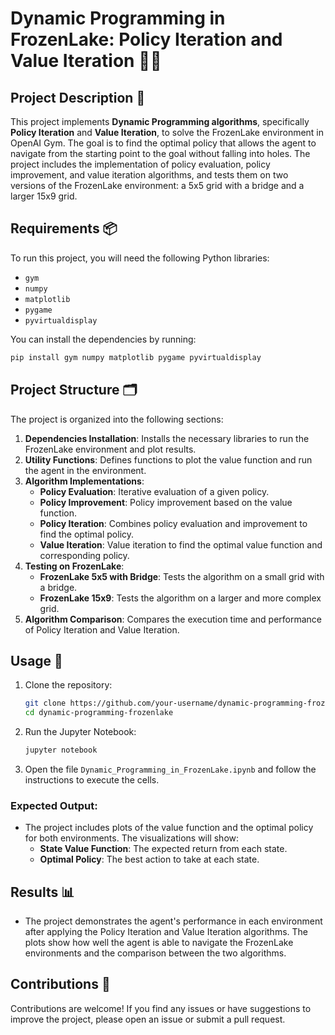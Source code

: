 # Dynamic Programming in FrozenLake: Policy Iteration and Value Iteration 🧊🤖

## Project Description 📝
This project implements **Dynamic Programming algorithms**, specifically **Policy Iteration** and **Value Iteration**, to solve the FrozenLake environment in OpenAI Gym. The goal is to find the optimal policy that allows the agent to navigate from the starting point to the goal without falling into holes. The project includes the implementation of policy evaluation, policy improvement, and value iteration algorithms, and tests them on two versions of the FrozenLake environment: a 5x5 grid with a bridge and a larger 15x9 grid.

## Requirements 📦
To run this project, you will need the following Python libraries:
- `gym`
- `numpy`
- `matplotlib`
- `pygame`
- `pyvirtualdisplay`

You can install the dependencies by running:
```bash
pip install gym numpy matplotlib pygame pyvirtualdisplay
```

## Project Structure 🗂️
The project is organized into the following sections:
1. **Dependencies Installation**: Installs the necessary libraries to run the FrozenLake environment and plot results.
2. **Utility Functions**: Defines functions to plot the value function and run the agent in the environment.
3. **Algorithm Implementations**:
   - **Policy Evaluation**: Iterative evaluation of a given policy.
   - **Policy Improvement**: Policy improvement based on the value function.
   - **Policy Iteration**: Combines policy evaluation and improvement to find the optimal policy.
   - **Value Iteration**: Value iteration to find the optimal value function and corresponding policy.
4. **Testing on FrozenLake**:
   - **FrozenLake 5x5 with Bridge**: Tests the algorithm on a small grid with a bridge.
   - **FrozenLake 15x9**: Tests the algorithm on a larger and more complex grid.
5. **Algorithm Comparison**: Compares the execution time and performance of Policy Iteration and Value Iteration.

## Usage 🚀
1. Clone the repository:
   ```bash
   git clone https://github.com/your-username/dynamic-programming-frozenlake.git
   cd dynamic-programming-frozenlake
   ```
2. Run the Jupyter Notebook:
   ```bash
   jupyter notebook
   ```
3. Open the file `Dynamic_Programming_in_FrozenLake.ipynb` and follow the instructions to execute the cells.

### Expected Output:
- The project includes plots of the value function and the optimal policy for both environments. The visualizations will show:
  - **State Value Function**: The expected return from each state.
  - **Optimal Policy**: The best action to take at each state.

## Results 📊
- The project demonstrates the agent's performance in each environment after applying the Policy Iteration and Value Iteration algorithms. The plots show how well the agent is able to navigate the FrozenLake environments and the comparison between the two algorithms.

## Contributions 🤝
Contributions are welcome! If you find any issues or have suggestions to improve the project, please open an issue or submit a pull request.

